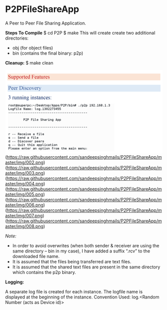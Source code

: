 # P2PFileShareApp
A Peer to Peer File Sharing Application.

**Steps To Compile**
$ cd P2P
$ make
This will create create two additional directories:
- obj (for object files)
- bin (contains the final binary: p2p)

**Cleanup:**
$ make clean

![Create a Project](https://raw.githubusercontent.com/sandeepsinghmails/P2PFileShareApp/master/img/001.png)
(https://raw.githubusercontent.com/sandeepsinghmails/P2PFileShareApp/master/img/002.png)
(https://raw.githubusercontent.com/sandeepsinghmails/P2PFileShareApp/master/img/003.png)
(https://raw.githubusercontent.com/sandeepsinghmails/P2PFileShareApp/master/img/004.png)
(https://raw.githubusercontent.com/sandeepsinghmails/P2PFileShareApp/master/img/005.png)
(https://raw.githubusercontent.com/sandeepsinghmails/P2PFileShareApp/master/img/006.png)
(https://raw.githubusercontent.com/sandeepsinghmails/P2PFileShareApp/master/img/007.png)
(https://raw.githubusercontent.com/sandeepsinghmails/P2PFileShareApp/master/img/008.png)

*Note:*
- In order to avoid overwrites (when both sender & receiver are using the same directory – bin in my case), I have added a suffix “.rcv” to the downloaded file name.
- It is assumed that the files being transferred are text files.
- It is assumed that the shared text files are present in the same directory which contains the p2p binary.

**Logging:**

A separate log file is created for each instance.
The logfile name is displayed at the beginning of the instance.
Convention Used: log.<Random Number (acts as Device id)>
